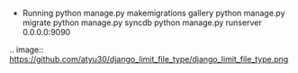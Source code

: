 * Running
python manage.py makemigrations gallery
python manage.py migrate
python manage.py syncdb
python manage.py runserver 0.0.0.0:9090

.. image:: https://github.com/atyu30/django_limit_file_type/django_limit_file_type.png
